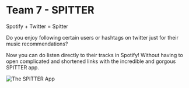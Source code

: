 Team 7 - SPITTER
==============

Spotify + Twitter = Spitter

Do you enjoy following certain users or hashtags on twitter just for their music recommendations? 

Now you can do listen directly to their tracks in Spotify! Without having to open complicated and shortened links with the incredible and gorgous SPITTER app. 


![The SPITTER App](https://raw.github.com/CreunaAB/ctcTeam7/master/spitter/docs/img/screenshot.png)

